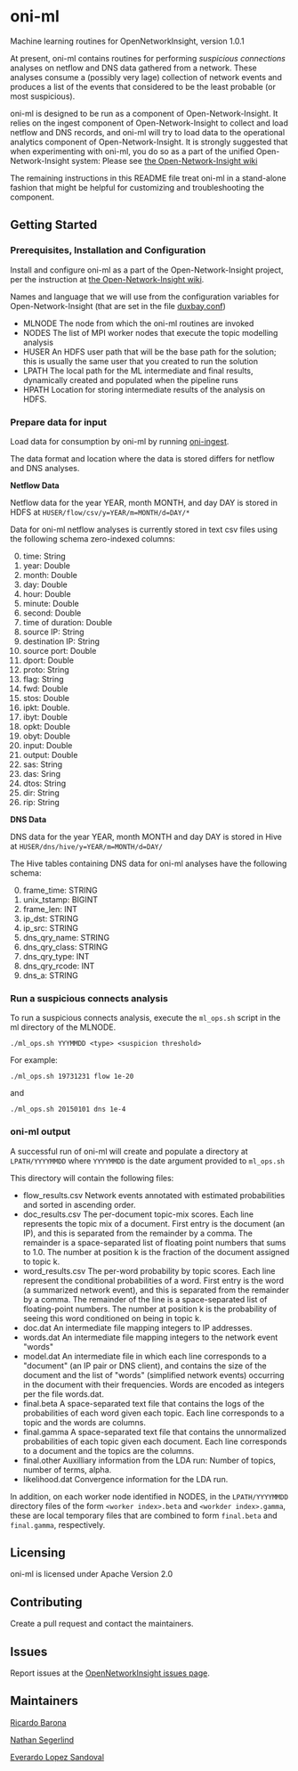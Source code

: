 # oni-ml

Machine learning routines for OpenNetworkInsight, version 1.0.1

At present, oni-ml contains routines for performing *suspicious connections* analyses on netflow and DNS data gathered from a network. These
analyses consume a (possibly very lage) collection of network events and produces a list of the events that considered to be the least probable (or most suspicious).

oni-ml is designed to be run as a component of Open-Network-Insight. It relies on the ingest component of Open-Network-Insight to collect and load
netflow and DNS records, and oni-ml will try to load data to the operational analytics component of Open-Network-Insight.  It is strongly suggested that when experimenting with oni-ml, you do so as a part of the unified Open-Network-Insight system: Please see [the Open-Network-Insight wiki](https://github.com/Open-Network-Insight/open-network-insight/wiki)

The remaining instructions in this README file treat oni-ml in a stand-alone fashion that might be helpful for customizing and troubleshooting the
component.

## Getting Started



### Prerequisites, Installation and Configuration

Install and configure oni-ml as a part of the Open-Network-Insight project, per the instruction at
[the Open-Network-Insight wiki](https://github.com/Open-Network-Insight/open-network-insight/wiki).

Names and language that we will use from the configuration variables for Open-Network-Insight (that are set in the file [duxbay.conf](https://github.com/Open-Network-Insight/oni-setup/blob/1.0.1/duxbay.conf))

- MLNODE The node from which the oni-ml routines are invoked
- NODES The list of MPI worker nodes that execute the topic modelling analysis
- HUSER An HDFS user path that will be the base path for the solution; this is usually the same user that you created to run the solution
- LPATH The local path for the ML intermediate and final results, dynamically created and populated when the pipeline runs
- HPATH Location for storing intermediate results of the analysis on HDFS.


### Prepare data for input 

Load data for consumption by oni-ml by running [oni-ingest](https://github.com/Open-Network-Insight/oni-ingest/tree/1.0.1).

The data format and location where the data is stored differs for netflow and DNS analyses.

**Netflow Data**

Netflow data for the year YEAR, month  MONTH, and day DAY is stored in HDFS at `HUSER/flow/csv/y=YEAR/m=MONTH/d=DAY/*`

Data for oni-ml netflow analyses is currently stored in text csv files using the following schema zero-indexed columns:

0. time: String
1. year: Double
2. month: Double
3. day: Double
4. hour: Double
5. minute: Double
6. second: Double
7. time of duration: Double
8. source IP: String
9. destination IP: String
10. source port: Double
11. dport: Double
12. proto: String
13. flag: String
14. fwd: Double
15. stos: Double
16. ipkt: Double.
17. ibyt: Double
18. opkt: Double
19. obyt: Double
20. input: Double
21. output: Double
22. sas: String
23. das: Sring
24. dtos: String
25. dir: String
26. rip: String

**DNS Data**

DNS data for the year YEAR, month MONTH and day DAY is stored in Hive at `HUSER/dns/hive/y=YEAR/m=MONTH/d=DAY/`

The Hive tables containing DNS data for oni-ml analyses have the following schema:

0. frame_time: STRING
2. unix_tstamp: BIGINT
3. frame_len: INT
4. ip_dst: STRING
5. ip_src: STRING
6. dns_qry_name: STRING
7. dns_qry_class: STRING
8. dns_qry_type: INT
9. dns_qry_rcode: INT
10. dns_a: STRING

### Run a suspicious connects analysis

To run a suspicious connects analysis, execute the  `ml_ops.sh` script in the ml directory of the MLNODE.
```
./ml_ops.sh YYYMMDD <type> <suspicion threshold>
```

For example:  
```
./ml_ops.sh 19731231 flow 1e-20
```
and
```
./ml_ops.sh 20150101 dns 1e-4
```
### oni-ml output

A successful run of oni-ml will create and populate a directory at `LPATH/YYYYMMDD` where `YYYYMMDD` is the date argument provided to `ml_ops.sh`

This directory will contain the following files:

- flow_results.csv Network events annotated with estimated probabilities and sorted in ascending order.
- doc_results.csv  The per-document topic-mix scores. Each line represents the topic mix of a document. First entry is the document (an IP), and this is separated from the remainder by a comma. The remainder is a space-separated list of floating point numbers that sums to 1.0. The number at position k is the fraction of the document assigned to topic k.
- word_results.csv The per-word probability by topic scores. Each line represent the conditional probabilities of a word. First entry is the word (a summarized network event), and this is separated from the remainder by a comma. The remainder of the line is a space-separated list of floating-point numbers. The number at position k is the probability of seeing this word conditioned on being in topic k.
- doc.dat An intermediate file mapping integers to IP addresses.
- words.dat An intermediate file mapping integers to the network event "words"
- model.dat An intermediate file in which each line corresponds to a "document" (an IP pair or DNS client), and contains the size of the document and the list of "words" (simplified network events) occurring in the document with their frequencies. Words are encoded as integers per the file words.dat. 
- final.beta  A space-separated text file that contains the logs of the probabilities of each word given each topic. Each line corresponds to a topic and the words are columns. 
- final.gamma A space-separated text file that contains the unnormalized probabilities of each topic given each document. Each line corresponds to a document and the topics are the columns.
- final.other  Auxilliary information from the LDA run: Number of topics, number of terms, alpha.
- likelihood.dat Convergence information for the LDA run.

In addition, on each worker node identified in NODES, in the `LPATH/YYYYMMDD` directory files of the form `<worker index>.beta` and `<workder index>.gamma`, these are local temporary files that are combined to form `final.beta` and `final.gamma`, respectively.

## Licensing

oni-ml is licensed under Apache Version 2.0

## Contributing

Create a pull request and contact the maintainers.

## Issues

Report issues at the [OpenNetworkInsight issues page](https://github.com/Open-Network-Insight/open-network-insight/issues).

## Maintainers

[Ricardo Barona](https://github.com/rabarona)

[Nathan Segerlind](https://github.com/NathanSegerlind)

[Everardo Lopez Sandoval](https://github.com/EverLoSa)
